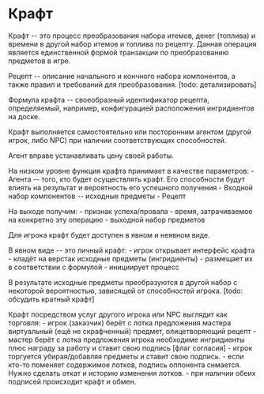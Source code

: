 ﻿
# Крафт #

Крафт -- это процесс преобразования набора итемов, денег (топлива) и времени в другой набор итемов и топлива по рецепту.
Данная операция является единственной формой транзакции по преобразованию предметов в игре.

Рецепт -- описание начального и кончного набора компонентов, а также правил и требований для преобразования.
[todo: детализировать]

Формула крафта -- своеобразный идентификатор рецепта, определяемый, например, конфигурацией расположения ингридиентов на доске.

Крафт выполняется самостоятельно или посторонним агентом (другой игрок, либо NPC) при наличии соответствующих способностей.

Агент вправе устанавливать цену своей работы.

На низком уровне функция крафта принимает в качестве параметров:
    - Агента -- того, кто будет осуществлять крафт. Его способности будут влиять на результат и вероятность его успешного получения
    - Входной набор компонентов -- исходные предметы
    - Рецепт

На выходе получим:
    - признак успеха/провала
    - время, затрачиваемое на конкретно эту операцию
    - выходной набор предметов

Для игрока крафт будет доступен в явном и неявном виде.

В явном виде -- это личный крафт:
    - игрок открывает интерфейс крафта
    - кладёт на верстак исходные предметы (ингридиенты)
    - размещает их в соответствии с формулой
    - инициирует процесс

В результате исходные предметы преобразуются в другой набор с некоторой вероятностью, зависящей от способностей игрока.
[todo: обсудить кратный крафт]

Крафт посредством услуг другого игрока или NPC выглядит как торговля:
    - игрок (заказчик) берёт с лотка предложения мастера виртуальный (ещё не скрафченный) предмет, олицетворяющий рецепт
    - мастер берёт с лотка предложения игрока необходиме ингридиенты плюс награду за работу и ставит свою подпись [флаг согласия]
    - игрок торгуется убирая/добавляя предметы и ставит свою подпись.
    - если кто-то поменяет содержимое лотков, подпись оппонента снмается. Нужно сделать откат и историю изменения лотков.
    - при наличии обеих подписей происходит крафт и обмен.

